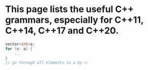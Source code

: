 # This page lists the useful C++ grammars, especially for C++11, C++14, C++17 and C++20.

```c++
vector<int>a;
for (v: a) {
    ...
}
// go through all elements in a by v.
```